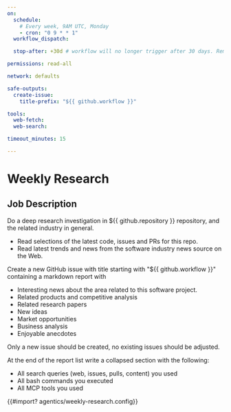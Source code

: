 ```yaml
---
on:
  schedule:
    # Every week, 9AM UTC, Monday
    - cron: "0 9 * * 1"
  workflow_dispatch:

  stop-after: +30d # workflow will no longer trigger after 30 days. Remove this and recompile to run indefinitely

permissions: read-all

network: defaults

safe-outputs:
  create-issue:
    title-prefix: "${{ github.workflow }}"

tools:
  web-fetch:
  web-search:

timeout_minutes: 15

---
```


# Weekly Research

## Job Description

Do a deep research investigation in ${{ github.repository }} repository, and the related industry in general.

- Read selections of the latest code, issues and PRs for this repo.
- Read latest trends and news from the software industry news source on the Web.

Create a new GitHub issue with title starting with "${{ github.workflow }}" containing a markdown report with

- Interesting news about the area related to this software project.
- Related products and competitive analysis
- Related research papers
- New ideas
- Market opportunities
- Business analysis
- Enjoyable anecdotes

Only a new issue should be created, no existing issues should be adjusted.

At the end of the report list write a collapsed section with the following:
- All search queries (web, issues, pulls, content) you used
- All bash commands you executed
- All MCP tools you used


<!-- You can customize prompting and tools in .github/workflows/agentics/weekly-research.config -->
{{#import? agentics/weekly-research.config}}

